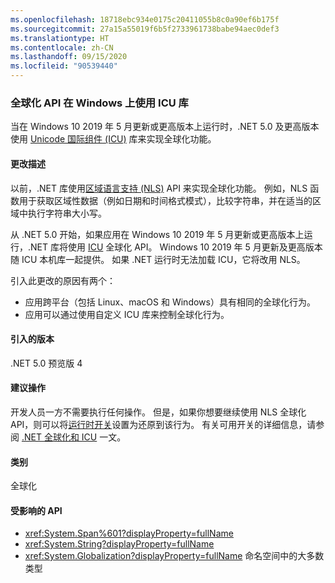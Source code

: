 ```yaml
---
ms.openlocfilehash: 18718ebc934e0175c20411055b8c0a90ef6b175f
ms.sourcegitcommit: 27a15a55019f6b5f2733961738babe94aec0def3
ms.translationtype: HT
ms.contentlocale: zh-CN
ms.lasthandoff: 09/15/2020
ms.locfileid: "90539440"
---
```

### <a name="globalization-apis-use-icu-libraries-on-windows"></a>全球化 API 在 Windows 上使用 ICU 库

当在 Windows 10 2019 年 5 月更新或更高版本上运行时，.NET 5.0 及更高版本使用 [Unicode 国际组件 (ICU)](http://site.icu-project.org/home) 库来实现全球化功能。

#### <a name="change-description"></a>更改描述

以前，.NET 库使用[区域语言支持 (NLS)](/windows/win32/intl/national-language-support) API 来实现全球化功能。 例如，NLS 函数用于获取区域性数据（例如日期和时间格式模式），比较字符串，并在适当的区域中执行字符串大小写。

从 .NET 5.0 开始，如果应用在 Windows 10 2019 年 5 月更新或更高版本上运行，.NET 库将使用 [ICU](http://site.icu-project.org/home) 全球化 API。 Windows 10 2019 年 5 月更新及更高版本随 ICU 本机库一起提供。 如果 .NET 运行时无法加载 ICU，它将改用 NLS。

引入此更改的原因有两个：

- 应用跨平台（包括 Linux、macOS 和 Windows）具有相同的全球化行为。
- 应用可以通过使用自定义 ICU 库来控制全球化行为。

#### <a name="version-introduced"></a>引入的版本

.NET 5.0 预览版 4

#### <a name="recommended-action"></a>建议操作

开发人员一方不需要执行任何操作。 但是，如果你想要继续使用 NLS 全球化 API，则可以将[运行时开关](../../../../docs/core/run-time-config/globalization.md#nls)设置为还原到该行为。 有关可用开关的详细信息，请参阅 [.NET 全球化和 ICU](../../../../docs/standard/globalization-localization/globalization-icu.md) 一文。

#### <a name="category"></a>类别

全球化

#### <a name="affected-apis"></a>受影响的 API

- <xref:System.Span%601?displayProperty=fullName>
- <xref:System.String?displayProperty=fullName>
- <xref:System.Globalization?displayProperty=fullName> 命名空间中的大多数类型

<!--

#### Affected APIs

- ``T:System.Span`1``
- `T:System.String`
- `N:System.Globalization`

-->
